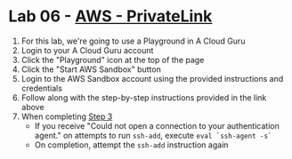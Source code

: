 # Lab 06 - [AWS - PrivateLink](https://docs.aws.amazon.com/vpc/latest/privatelink/getting-started.html)

1. For this lab, we're going to use a Playground in A Cloud Guru
1. Login to your A Cloud Guru account
1. Click the "Playground" icon at the top of the page
1. Click the "Start AWS Sandbox" button
1. Login to the AWS Sandbox account using the provided instructions and credentials
1. Follow along with the step-by-step instructions provided in the link above
1. When completing [Step 3](https://docs.aws.amazon.com/vpc/latest/privatelink/getting-started.html#test-cloudwatch-access)
    - If you receive "Could not open a connection to your authentication agent." on attempts to run `ssh-add`, execute ```eval `ssh-agent -s` ```
    - On completion, attempt the `ssh-add` instruction again
